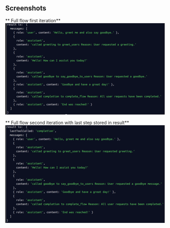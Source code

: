 




## Screenshots

** Full flow first iteration**
![img.png](img.png)

** Full flow second iteration with last step stored in result**
![img_1.png](img_1.png)
